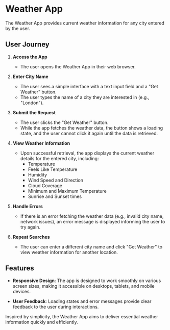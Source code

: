# Weather App

The Weather App provides current weather information for any city entered by the user.

## User Journey

1. **Access the App**

   - The user opens the Weather App in their web browser.

2. **Enter City Name**

   - The user sees a simple interface with a text input field and a "Get Weather" button.
   - The user types the name of a city they are interested in (e.g., "London").

3. **Submit the Request**

   - The user clicks the "Get Weather" button.
   - While the app fetches the weather data, the button shows a loading state, and the user cannot click it again until the data is retrieved.

4. **View Weather Information**

   - Upon successful retrieval, the app displays the current weather details for the entered city, including:
     - Temperature
     - Feels Like Temperature
     - Humidity
     - Wind Speed and Direction
     - Cloud Coverage
     - Minimum and Maximum Temperature
     - Sunrise and Sunset times

5. **Handle Errors**

   - If there is an error fetching the weather data (e.g., invalid city name, network issues), an error message is displayed informing the user to try again.

6. **Repeat Searches**

   - The user can enter a different city name and click "Get Weather" to view weather information for another location.

## Features

- **Responsive Design**: The app is designed to work smoothly on various screen sizes, making it accessible on desktops, tablets, and mobile devices.

- **User Feedback**: Loading states and error messages provide clear feedback to the user during interactions.

Inspired by simplicity, the Weather App aims to deliver essential weather information quickly and efficiently.